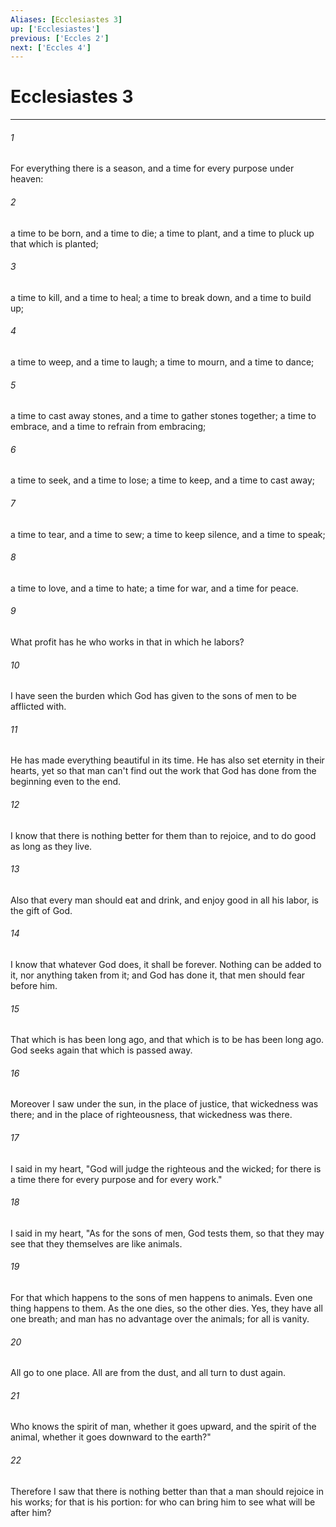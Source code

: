 ```yaml
---
Aliases: [Ecclesiastes 3]
up: ['Ecclesiastes']
previous: ['Eccles 2']
next: ['Eccles 4']
---
```

# Ecclesiastes 3
***





###### 1 

For everything there is a season, and a time for every purpose under heaven: 



###### 2 

a time to be born, and a time to die; a time to plant, and a time to pluck up that which is planted; 



###### 3 

a time to kill, and a time to heal; a time to break down, and a time to build up; 



###### 4 

a time to weep, and a time to laugh; a time to mourn, and a time to dance; 



###### 5 

a time to cast away stones, and a time to gather stones together; a time to embrace, and a time to refrain from embracing; 



###### 6 

a time to seek, and a time to lose; a time to keep, and a time to cast away; 



###### 7 

a time to tear, and a time to sew; a time to keep silence, and a time to speak; 



###### 8 

a time to love, and a time to hate; a time for war, and a time for peace. 



###### 9 

What profit has he who works in that in which he labors? 



###### 10 

I have seen the burden which God has given to the sons of men to be afflicted with. 



###### 11 

He has made everything beautiful in its time. He has also set eternity in their hearts, yet so that man can't find out the work that God has done from the beginning even to the end. 



###### 12 

I know that there is nothing better for them than to rejoice, and to do good as long as they live. 



###### 13 

Also that every man should eat and drink, and enjoy good in all his labor, is the gift of God. 



###### 14 

I know that whatever God does, it shall be forever. Nothing can be added to it, nor anything taken from it; and God has done it, that men should fear before him. 



###### 15 

That which is has been long ago, and that which is to be has been long ago. God seeks again that which is passed away. 



###### 16 

Moreover I saw under the sun, in the place of justice, that wickedness was there; and in the place of righteousness, that wickedness was there. 



###### 17 

I said in my heart, "God will judge the righteous and the wicked; for there is a time there for every purpose and for every work." 



###### 18 

I said in my heart, "As for the sons of men, God tests them, so that they may see that they themselves are like animals. 



###### 19 

For that which happens to the sons of men happens to animals. Even one thing happens to them. As the one dies, so the other dies. Yes, they have all one breath; and man has no advantage over the animals; for all is vanity. 



###### 20 

All go to one place. All are from the dust, and all turn to dust again. 



###### 21 

Who knows the spirit of man, whether it goes upward, and the spirit of the animal, whether it goes downward to the earth?" 



###### 22 

Therefore I saw that there is nothing better than that a man should rejoice in his works; for that is his portion: for who can bring him to see what will be after him?
